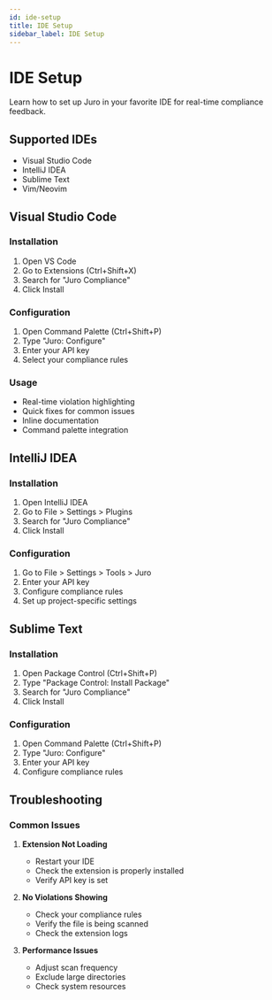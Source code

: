 ```yaml
---
id: ide-setup
title: IDE Setup
sidebar_label: IDE Setup
---
```


# IDE Setup

Learn how to set up Juro in your favorite IDE for real-time compliance feedback.

## Supported IDEs

- Visual Studio Code
- IntelliJ IDEA
- Sublime Text
- Vim/Neovim

## Visual Studio Code

### Installation

1. Open VS Code
2. Go to Extensions (Ctrl+Shift+X)
3. Search for "Juro Compliance"
4. Click Install

### Configuration

1. Open Command Palette (Ctrl+Shift+P)
2. Type "Juro: Configure"
3. Enter your API key
4. Select your compliance rules

### Usage

- Real-time violation highlighting
- Quick fixes for common issues
- Inline documentation
- Command palette integration

## IntelliJ IDEA

### Installation

1. Open IntelliJ IDEA
2. Go to File > Settings > Plugins
3. Search for "Juro Compliance"
4. Click Install

### Configuration

1. Go to File > Settings > Tools > Juro
2. Enter your API key
3. Configure compliance rules
4. Set up project-specific settings

## Sublime Text

### Installation

1. Open Package Control (Ctrl+Shift+P)
2. Type "Package Control: Install Package"
3. Search for "Juro Compliance"
4. Click Install

### Configuration

1. Open Command Palette (Ctrl+Shift+P)
2. Type "Juro: Configure"
3. Enter your API key
4. Configure compliance rules

## Troubleshooting

### Common Issues

1. **Extension Not Loading**
   - Restart your IDE
   - Check the extension is properly installed
   - Verify API key is set

2. **No Violations Showing**
   - Check your compliance rules
   - Verify the file is being scanned
   - Check the extension logs

3. **Performance Issues**
   - Adjust scan frequency
   - Exclude large directories
   - Check system resources
